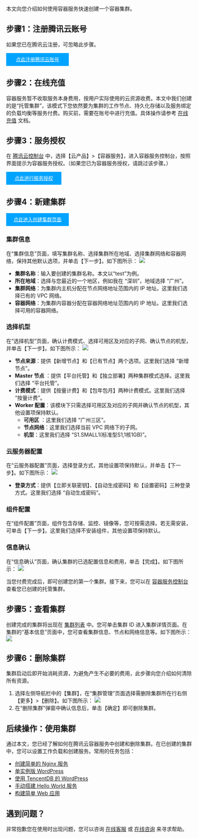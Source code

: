 本文向您介绍如何使用容器服务快速创建一个容器集群。


## 步骤1：注册腾讯云账号
如果您已在腾讯云注册，可忽略此步骤。
<div style="background-color:#00A4FF; width: 170px; height: 35px; line-height:35px; text-align:center;"><a href="https://cloud.tencent.com/register?s_url=https%3A%2F%2Fcloud.tencent.com%2F" target="_blank"  style="color: white; font-size:13px;">点此注册腾讯云账号</a></div>

## 步骤2：在线充值
容器服务暂不收取服务本身费用，按用户实际使用的云资源收费。本文中我们创建的是“托管集群”，该模式下您依然要为集群的工作节点、持久化存储以及服务绑定的负载均衡等服务付费。购买前，需要在账号中进行充值。具体操作请参考 [在线充值](https://cloud.tencent.com/document/product/555/7425) 文档。



## 步骤3：服务授权
在 [腾讯云控制台](https://console.cloud.tencent.com/) 中，选择【云产品】>【容器服务】，进入容器服务控制台，按照界面提示为容器服务授权。（如果您已为容器服务授权，请跳过该步骤。）

<div style="background-color:#00A4FF; width: 150px; height: 35px; line-height:35px; text-align:center;"><a href="https://console.cloud.tencent.com/tke2/cluster?rid=1" target="_blank"  style="color: white; font-size:13px;">点此进行服务授权</a></div>


## 步骤4：新建集群
<div style="background-color:#00A4FF; width: 170px; height: 35px; line-height:35px; text-align:center;"><a href="https://console.cloud.tencent.com/tke2/cluster/create?rid=1" target="_blank"  style="color: white; font-size:13px;">点此进入创建集群页面</a></div>

### 集群信息
在“集群信息”页面，填写集群名称、选择集群所在地域、选择集群网络和容器网络，保持其他默认选项，并单击【下一步】。如下图所示：
![](https://main.qcloudimg.com/raw/a735b35bb28f2d56383c77d1c8af75df.png)
 - **集群名称**：输入要创建的集群名称。本文以“test”为例。
 - **所在地域**：选择与您最近的一个地区，例如我在 “深圳”，地域选择 “广州”。
 - **集群网络**：为集群内主机分配在节点网络地址范围内的 IP 地址。这里我们选择已有的 VPC 网络。
 - **容器网络**：为集群内容器分配在容器网络地址范围内的 IP 地址。这里我们选择可用的容器网络。


### 选择机型
在“选择机型”页面，确认计费模式、选择可用区及对应的子网、确认节点的机型，并单击【下一步】。如下图所示：
![](https://main.qcloudimg.com/raw/28da864751f1818bcf984813953333e3.png)
- **节点来源**：提供【新增节点】和【已有节点】两个选项。这里我们选择 “新增节点”。
- **Master 节点** ：提供【平台托管】和【独立部署】两种集群模式选择。这里我们选择 “平台托管”。
- **计费模式**：提供【按量计费】和【包年包月】两种计费模式。这里我们选择 “按量计费”。
- **Worker 配置**：该模块下只需选择可用区及对应的子网并确认节点的机型，其他设置项保持默认。
  - **可用区** ：这里我们选择 “广州三区”。
  - **节点网络**：这里我们选择当前 VPC 网络下的子网。
  - **机型**：这里我们选择 “S1.SMALL1(标准型S1,1核1GB)”。

### 云服务器配置
在“云服务器配置”页面，选择登录方式，其他设置项保持默认，并单击【下一步】。如下图所示：
![](https://main.qcloudimg.com/raw/9410693f8fdbdedcf5ca75e33c7c7a8d.png)
- **登录方式**：提供【立即关联密钥】、【自动生成密码】和【设置密码】三种登录方式。这里我们选择 “自动生成密码”。

### 组件配置
在“组件配置”页面，组件包含存储、监控、镜像等，您可按需选择。若无需安装，可单击【下一步】。这里我们选择不安装组件，其他设置项保持默认。

### 信息确认
在“信息确认”页面，确认集群的已选配置信息和费用，单击【完成】。如下图所示：
![](https://main.qcloudimg.com/raw/6ffa25945c777633fdac3c209a2747ce.png)


当您付费完成后，即可创建您的第一个集群。接下来，您可以在 [容器服务控制台](https://console.cloud.tencent.com/tke2/cluster?rid=1) 查看您已创建的托管集群。

## 步骤5：查看集群
创建完成的集群将出现在 [集群列表](https://console.cloud.tencent.com/tke2/cluster?rid=1) 中。您可单击集群 ID 进入集群详情页面。在集群的“基本信息”页面中，您可查看集群信息、节点和网络信息等。如下图所示：
![](https://main.qcloudimg.com/raw/c2cd1eb16c62c28d41de3673c3429629.png)




## 步骤6：删除集群
集群启动后即开始消耗资源，为避免产生不必要的费用，此步骤向您介绍如何清除所有资源。

1. 选择左侧导航栏中的【集群】，在“集群管理”页面选择需删除集群所在行右侧【更多】>【删除】。如下图所示：
![](https://main.qcloudimg.com/raw/e2b5f5127976cc3c50f3d90b7920ed4c.png)
2. 在“删除集群”弹窗中确认信息后，单击【确定】即可删除集群。





## 后续操作：使用集群
通过本文，您已经了解如何在腾讯云容器服务中创建和删除集群。在已创建的集群中，您可以设置工作负载和创建服务。常用的任务包括：
- [创建简单的 Nginx 服务](https://cloud.tencent.com/document/product/457/7851)
- [单实例版 WordPress](https://cloud.tencent.com/document/product/457/7205)
- [使用 TencentDB 的 WordPress](https://cloud.tencent.com/document/product/457/7447)
- [手动搭建 Hello World 服务](https://cloud.tencent.com/document/product/457/7204)
- [构建简单 Web 应用](https://cloud.tencent.com/document/product/457/6996)


## 遇到问题？
非常抱歉您在使用时出现问题，您可以咨询 [在线客服](https://cloud.tencent.com/act/event/Online_service) 或 [在线咨询](https://cloud.tencent.com/online-service?from=doc_457) 来寻求帮助。
